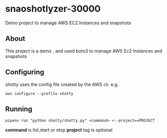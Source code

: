 # snaoshotlyzer-30000
Demo project to manage AWS EC2 Instances and snapshots

## About

This project is a demo , and used boto3 to manage AWS Ec2 Instances and snapshots

## Configuring
shotty uses the config file created by the AWS cli. e.g.

`aws configure --profile shotty`

## Running

`pipenv run "python shotty/shotty.py" <command> <--project==PROJECT`

**command** is list,start or stop
**project** tag is optional
